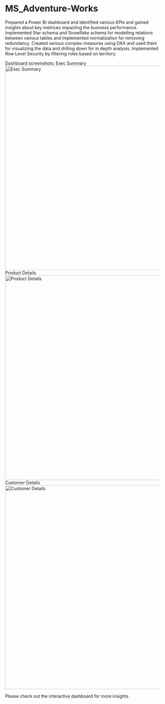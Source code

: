 # MS_Adventure-Works

Prepared a Power BI dashboard and identified various KPIs and gained insights about key metrices impacting the business performance. Implemented Star schema and Snowflake schema for modelling relations between various tables and implemented normalization for removing redundancy. Created various complex measures using DAX and used them for visualizing the data and drilling down for in depth analysis. Implemented Row Level Security by filtering roles based on territory.

Dashboard screenshots:
Exec Summary
<img width="663" alt="Exec Summary" src="https://user-images.githubusercontent.com/79993232/233290386-39c3f8f2-e77e-4431-9c19-fec169114d71.png">
Product Details
<img width="664" alt="Product Details" src="https://user-images.githubusercontent.com/79993232/233290419-9be97227-edfd-4233-a52b-a5c2eaa4270a.png">
Customer Details
<img width="662" alt="Customer Details" src="https://user-images.githubusercontent.com/79993232/233290458-08322628-b0ee-4745-ae6c-82e0036193f6.png">

Please check out the interactive dashboard for more insights.
